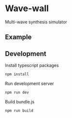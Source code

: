 # Wave-wall
Multi-wave synthesis simulator

## Example

## Development
Install typescript packages
```bash
npm install
```
Run development server
```bash
npm run dev
```
Build bundle.js
```bash
npm run build
```